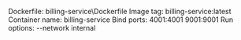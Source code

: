 Dockerfile: billing-service\Dockerfile
Image tag: billing-service:latest
Container name: billing-service
Bind ports: 4001:4001 9001:9001
Run options: --network internal
